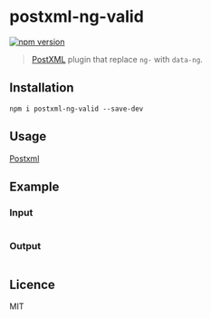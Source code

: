 # postxml-ng-valid
[![npm version][npm-image]][npm-url]

> [PostXML] plugin that replace `ng-` with `data-ng`.

## Installation
`npm i postxml-ng-valid --save-dev`

## Usage
[Postxml]

## Example

### Input
```html

```

### Output
```html

```

## Licence
MIT

[PostXML]: https://github.com/postxml/postxml

[npm-url]: https://www.npmjs.org/package/postxml-ng-valid
[npm-image]: http://img.shields.io/npm/v/postxml-ng-valid.svg?style=flat-square
